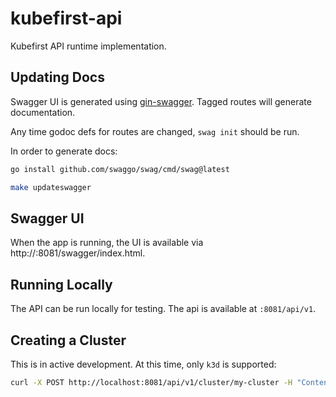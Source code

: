 # kubefirst-api

Kubefirst API runtime implementation.

## Updating Docs

Swagger UI is generated using [gin-swagger](https://github.com/swaggo/gin-swagger). Tagged routes will generate documentation.

Any time godoc defs for routes are changed, `swag init` should be run.

In order to generate docs:

```bash
go install github.com/swaggo/swag/cmd/swag@latest
```

```bash
make updateswagger
```

## Swagger UI

When the app is running, the UI is available via http://:8081/swagger/index.html.

## Running Locally

The API can be run locally for testing. The api is available at `:8081/api/v1`.

## Creating a Cluster

This is in active development. At this time, only `k3d` is supported:

```bash
curl -X POST http://localhost:8081/api/v1/cluster/my-cluster -H "Content-Type: application/json" -d '{"admin_email": "scott@kubeshop.io", "cloud_provider": "k3d", "cloud_region": "us-east-1", "domain_name": "your-dns.io", "git_owner": "your-dns-io", "git_provider": "github", "git_token": "ghp_...", "type": "mgmt"}'
```

